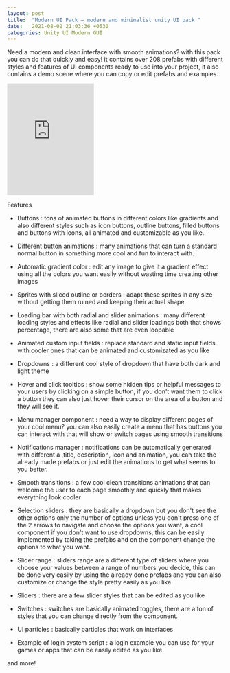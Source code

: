 ```yaml
---
layout: post
title:  "Modern UI Pack — modern and minimalist unity UI pack "
date:   2021-08-02 21:03:36 +0530
categories: Unity UI Modern GUI
---
```



Need a modern and clean interface with smooth animations? with this pack you can do that quickly and easy! it contains over 208 prefabs with different styles and features of UI components ready to use into your project, it also contains a demo scene where you can copy or edit prefabs and examples.

<iframe src="https://assetstore.unity.com/linkmaker/embed/package/198475/widget-light?aid=1011ljPeo" style="width:202px; height:260px; border:0px;"></iframe>

Features

 *  Buttons : tons of animated buttons in different colors like gradients and also different styles such as icon buttons, outline buttons, filled buttons and buttons with icons, all animated and customizable as you like.


 *  Different button animations : many animations that can turn a standard normal button in something more cool and fun to interact with.


 *  Automatic gradient color : edit any image to give it a gradient effect using all the colors you want easily without wasting time creating other images


 *  Sprites with sliced outline or borders : adapt these sprites in any size without getting them ruined and keeping their actual shape


*   Loading bar with both radial and slider animations : many different loading styles and effects like radial and slider loadings both that shows percentage, there are also some that are even loopable


*   Animated custom input fields : replace standard and static input fields with cooler ones that can be animated and customizated as you like


*   Dropdowns : a different cool style of dropdown that have both dark and light theme


*   Hover and click tooltips : show some hidden tips or helpful messages to your users by clicking on a simple button, if you don't want them to click a button they can also just hover their cursor on the area of a button and they will see it.


*   Menu manager component : need a way to display different pages of your cool menu? you can also easily create a menu that has buttons you can interact with that will show or switch pages using smooth transitions


*   Notifications manager : notifications can be automatically generated with different a ,title, description, icon and animation, you can take the already made prefabs or just edit the animations to get what seems to you better.


*   Smooth transitions : a few cool clean transitions animations that can welcome the user to each page smoothly and quickly that makes everything look cooler


*   Selection sliders : they are basically a dropdown but you don't see the other options only the number of options unless you don't press one of the 2 arrows to navigate and choose the options you want, a cool component if you don't want to use dropdowns, this can be easily implemented by taking the prefabs and on the component change the options to what you want.


 *  Slider range : sliders range are a different type of sliders where you choose your values between a range of numbers you decide, this can be done very easily by using the already done prefabs and you can also customize or change the style pretty easily as you like


 *  Sliders : there are a few slider styles that can be edited as you like


*   Switches : switches are basically animated toggles, there are a ton of styles that you can change directly from the component.


*   UI particles : basically particles that work on interfaces


*   Example of login system script : a login example you can use for your games or apps that can be easily edited as you like.


and more!
